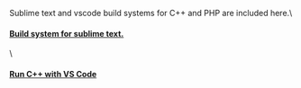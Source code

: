 Sublime text and vscode build systems for C++ and PHP are included here.\
<h4><a href="sublime text">Build system for sublime text.</a></h4>\
<h4><a href="VS Code">Run C++ with VS Code</a></h4>
